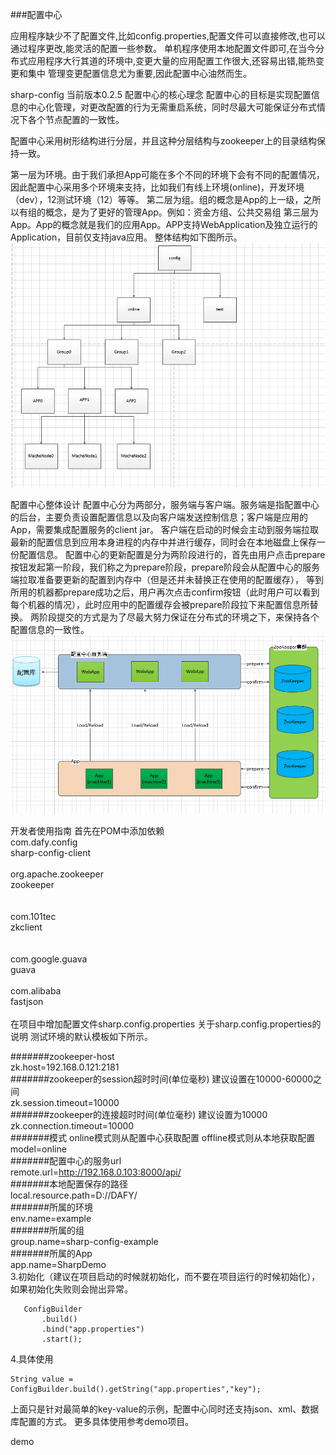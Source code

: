 ###配置中心

   应用程序缺少不了配置文件,比如config.properties,配置文件可以直接修改,也可以通过程序更改,能灵活的配置一些参数。
单机程序使用本地配置文件即可,在当今分布式应用程序大行其道的环境中,变更大量的应用配置工作很大,还容易出错,能热变更和集中
管理变更配置信息尤为重要,因此配置中心油然而生。

sharp-config
当前版本0.2.5
配置中心的核心理念
配置中心的目标是实现配置信息的中心化管理，对更改配置的行为无需重启系统，同时尽最大可能保证分布式情况下各个节点配置的一致性。

配置中心采用树形结构进行分层，并且这种分层结构与zookeeper上的目录结构保持一致。

第一层为环境。由于我们承担App可能在多个不同的环境下会有不同的配置情况，因此配置中心采用多个环境来支持，比如我们有线上环境(online)，开发环境（dev），12测试环境（12）等等。
第二层为组。组的概念是App的上一级，之所以有组的概念，是为了更好的管理App。例如：资金方组、公共交易组
第三层为App。App的概念就是我们的应用App。APP支持WebApplication及独立运行的Application，目前仅支持java应用。
整体结构如下图所示。
![avatar](1.jpg)

配置中心整体设计
配置中心分为两部分，服务端与客户端。服务端是指配置中心的后台，主要负责设置配置信息以及向客户端发送控制信息；客户端是应用的App，需要集成配置服务的client jar。
客户端在启动的时候会主动到服务端拉取最新的配置信息到应用本身进程的内存中并进行缓存，同时会在本地磁盘上保存一份配置信息。
配置中心的更新配置是分为两阶段进行的，首先由用户点击prepare按钮发起第一阶段，我们称之为prepare阶段，prepare阶段会从配置中心的服务端拉取准备要更新的配置到内存中（但是还并未替换正在使用的配置缓存）， 等到所用的机器都prepare成功之后，用户再次点击confirm按钮（此时用户可以看到每个机器的情况），此时应用中的配置缓存会被prepare阶段拉下来配置信息所替换。
两阶段提交的方式是为了尽最大努力保证在分布式的环境之下，来保持各个配置信息的一致性。
![avatar](2.jpg)


开发者使用指南
首先在POM中添加依赖
        <dependency>    
            <groupid>com.dafy.config</groupid>          
            <artifactid>sharp-config-client</artifactid>    
        </dependency>
        <dependency>   
            <groupid>org.apache.zookeeper</groupid>     
            <artifactid>zookeeper</artifactid>   
        </dependency>  
        <dependency>   
            <groupid>com.101tec</groupid>    
            <artifactid>zkclient</artifactid>    
        </dependency>    
        <dependency>    
            <groupid>com.google.guava</groupid>   
            <artifactid>guava</artifactid>    
        </dependency>
        <dependency>   
            <groupid>com.alibaba</groupid>     
            <artifactid>fastjson</artifactid>    
        </dependency>  
在项目中增加配置文件sharp.config.properties
关于sharp.config.properties的说明
测试环境的默认模板如下所示。

#######zookeeper-host      
zk.host=192.168.0.121:2181       
#######zookeeper的session超时时间(单位毫秒) 建议设置在10000-60000之间      
zk.session.timeout=10000       
#######zookeeper的连接超时时间(单位毫秒) 建议设置为10000       
zk.connection.timeout=10000       
#######模式 online模式则从配置中心获取配置  offline模式则从本地获取配置        
model=online         
#######配置中心的服务url          
remote.url=http://192.168.0.103:8000/api/       
#######本地配置保存的路径         
local.resource.path=D://DAFY/        
#######所属的环境       
env.name=example          
#######所属的组          
group.name=sharp-config-example         
#######所属的App         
app.name=SharpDemo        
3.初始化（建议在项目启动的时候就初始化，而不要在项目运行的时候初始化），如果初始化失败则会抛出异常。

       ConfigBuilder
           .build()
           .bind("app.properties")
           .start();

4.具体使用

    String value = ConfigBuilder.build().getString("app.properties","key");
上面只是针对最简单的key-value的示例，配置中心同时还支持json、xml、数据库配置的方式。
更多具体使用参考demo项目。

demo

